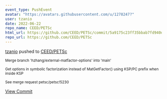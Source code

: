 ```yaml
---
event_type: PushEvent
avatar: "https://avatars.githubusercontent.com/u/1278247?"
user: tzanio
date: 2022-06-22
repo_name: CEED/PETSc
html_url: https://github.com/CEED/PETSc/commit/5a9175c23ff35bbab7fd940dc9074f2479049b62
repo_url: https://github.com/CEED/PETSc
---
```


<a href='https://github.com/tzanio' target='_blank'>tzanio</a> pushed to <a href='https://github.com/CEED/PETSc' target='_blank'>CEED/PETSc</a>

<small>Merge branch 'hzhang/external-matfactor-options' into 'main'

Get options in symbolic factorization instead of MatGetFactor() using KSP/PC prefix when inside KSP

See merge request petsc/petsc!5230</small>

<a href='https://github.com/CEED/PETSc/commit/5a9175c23ff35bbab7fd940dc9074f2479049b62' target='_blank'>View Commit</a>